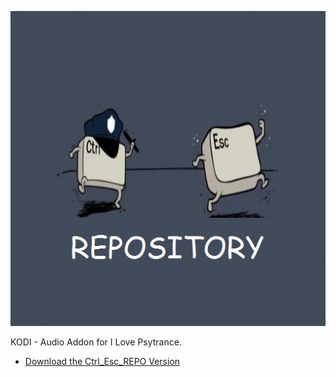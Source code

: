 ![I Love Psytrance](icon.png)

KODI - Audio Addon for I Love Psytrance.



* [Download the Ctrl_Esc_REPO Version](https://bit.ly/2D9xV7c)




